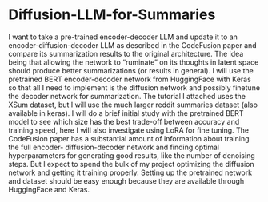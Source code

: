 # Diffusion-LLM-for-Summaries

I want to take a pre-trained encoder-decoder LLM and update it to an encoder-diffusion-decoder 
LLM as described in the CodeFusion paper and compare its summarization results to the original
architecture. The idea being that allowing the network to “ruminate” on its thoughts in latent 
space should produce better summarizations (or results in general). I will use the pretrained 
BERT encoder-decoder network from HuggingFace with Keras so that all I need to implement is
the diffusion network and possibly finetune the decoder network for summarization.
The tutorial I attached uses the XSum dataset, but I will use the much larger reddit summaries 
dataset (also available in keras). I will do a brief initial study with the pretrained BERT model to 
see which size has the best trade-off between accuracy and training speed, here I will also 
investigate using LoRA for fine tuning.
The CodeFusion paper has a substantial amount of information about training the full encoder-
diffusion-decoder network and finding optimal hyperparameters for generating good results, like 
the number of denoising steps. But I expect to spend the bulk of my project optimizing the 
diffusion network and getting it training properly. Setting up the pretrained network and dataset 
should be easy enough because they are available through HuggingFace and Keras.

